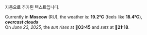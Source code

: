 
자동으로 추가된 텍스트입니다.

<!--START_SECTION:weather:moscow-->
Currently in **Moscow** (RU), the weather is: **19.2°C** (feels like **18.4°C**), ***overcast clouds***<br/>
On *June 23, 2025*, the *sun rises* at 🌅**03:45** and *sets* at 🌇**21:18**.
<!--END_SECTION:weather-->
